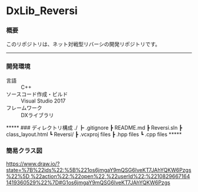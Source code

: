 # DxLib_Reversi
### 概要
このリポジトリは、ネット対戦型リバーシの開発リポジトリです。     
*****
     
### 開発環境     
<dl>
    <dt>言語</dt>
    <dd>C++</dd>    
    <dt>ソースコード作成・ビルド</dt>
    <dd>Visual Studio 2017</dd>    
    <dt>フレームワーク</dt>
    <dd>DXライブラリ</dd>    
</dl>     
*****      
### ディレクトリ構成     
    ./
    ┣ .gitignore
    ┣ README.md
    ┣ Reversi.sln
    ┣ class_layout.html
    ┗ Reversi/
        ┣ .vcxproj files
        ┣ .hpp files
        ┗ .cpp files
*****      

### 簡易クラス図     
https://www.draw.io/?state=%7B%22ids%22:%5B%221os6jmgaY9mQSG6IveKT7JAhYQKW6Pzgs%22%5D,%22action%22:%22open%22,%22userId%22:%22108296671641419360529%22%7D#G1os6jmgaY9mQSG6IveKT7JAhYQKW6Pzgs
